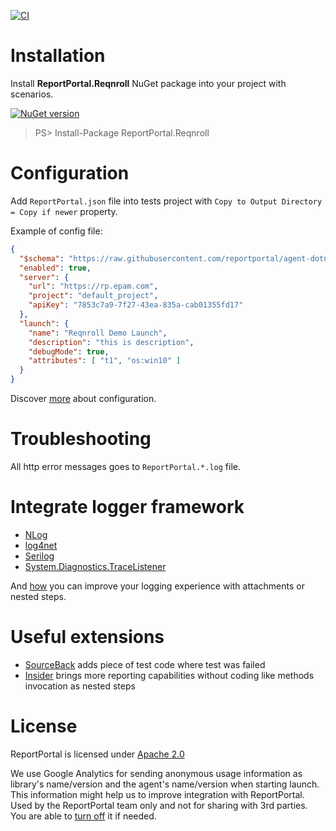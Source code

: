 [![CI](https://github.com/reportportal/agent-dotnet-reqnroll/actions/workflows/ci.yml/badge.svg)](https://github.com/reportportal/agent-dotnet-reqnroll/actions/workflows/ci.yml)

# Installation
Install **ReportPortal.Reqnroll** NuGet package into your project with scenarios.

[![NuGet version](https://badge.fury.io/nu/reportportal.reqnroll.svg)](https://badge.fury.io/nu/reportportal.reqnroll)

> PS> Install-Package ReportPortal.Reqnroll

# Configuration
Add `ReportPortal.json` file into tests project with `Copy to Output Directory = Copy if newer` property.

Example of config file:
```json
{
  "$schema": "https://raw.githubusercontent.com/reportportal/agent-dotnet-reqnroll/master/src/ReportPortal.ReqnrollPlugin/ReportPortal.config.schema",
  "enabled": true,
  "server": {
    "url": "https://rp.epam.com",
    "project": "default_project",
    "apiKey": "7853c7a9-7f27-43ea-835a-cab01355fd17"
  },
  "launch": {
    "name": "Reqnroll Demo Launch",
    "description": "this is description",
    "debugMode": true,
    "attributes": [ "t1", "os:win10" ]
  }
}
```

Discover [more](https://github.com/reportportal/commons-net/blob/master/docs/Configuration.md) about configuration.


# Troubleshooting
All http error messages goes to `ReportPortal.*.log` file.

# Integrate logger framework
- [NLog](https://github.com/reportportal/logger-net-nlog)
- [log4net](https://github.com/reportportal/logger-net-log4net)
- [Serilog](https://github.com/reportportal/logger-net-serilog)
- [System.Diagnostics.TraceListener](https://github.com/reportportal/logger-net-tracelistener)

And [how](https://github.com/reportportal/commons-net/blob/master/docs/Logging.md) you can improve your logging experience with attachments or nested steps.


# Useful extensions
- [SourceBack](https://github.com/nvborisenko/reportportal-extensions-sourceback) adds piece of test code where test was failed
- [Insider](https://github.com/nvborisenko/reportportal-extensions-insider) brings more reporting capabilities without coding like methods invocation as nested steps


# License
ReportPortal is licensed under [Apache 2.0](https://github.com/reportportal/agent-dotnet-reqnroll/blob/master/LICENSE)

We use Google Analytics for sending anonymous usage information as library's name/version and the agent's name/version when starting launch. This information might help us to improve integration with ReportPortal. Used by the ReportPortal team only and not for sharing with 3rd parties. You are able to [turn off](https://github.com/reportportal/commons-net/blob/master/docs/Configuration.md#analytics) it if needed.

